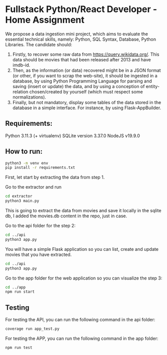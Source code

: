 # Fullstack Python/React Developer - Home Assignment
We propose a data ingestion mini project, which aims to evaluate the essential
technical skills, namely: Python, SQL Syntax, Database, Python Libraries.
The candidate should:
1. Firstly, to recover some raw data from https://query.wikidata.org/. This data should be movies that had been released after 2013 and have imdb-id.
2. Then, as the information (or data) recovered might be in a JSON format (or other, if you
want to scrap the web-site),
it should be ingested in a database, by using Python Programming Language for parsing
and saving (insert or update) the data,
and by using a conception of entity-relation chosen/created by yourself (which must
respect some normalizations).
3. Finally, but not mandatory, display some tables of the data stored in the database in a
simple interface. For instance, by using Flask-AppBuilder.

## Requirements:

Python 3.11.3 (+ virtualenv)
SQLite version 3.37.0
NodeJS v19.9.0

## How to run:

```bash
python3 -m venv env
pip install -r requirements.txt
```

First, let start by extracting the data from step 1.

Go to the extractor and run

```bash
cd extractor
python3 main.py
```

This is going to extract the data from movies and save it locally in the sqlite db, I added the movies.db content in the repo, just in case.

Go to the api folder for the step 2:

```bash
cd ../api
python3 app.py
```

You will have a simple Flask application so you can list, create and update movies that you have extracted.

```bash
cd ../api
python3 app.py
```

Go to the app folder for the web application so you can visualize the step 3:
```bash
cd ../app
npm run start
```


## Testing

For testing the API, you can run the following command in the api folder:

```bash
coverage run app_test.py
```

For testing the APP, you can run the following command in the app folder:

```bash
npm run test
```

